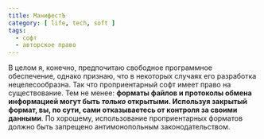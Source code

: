 ```yaml
---
title: МанифестЪ
category: [ life, tech, soft ]
tags:
  - софт
  - авторское право
---
```

В целом я, конечно, предпочитаю свободное программное обеспечение, однако признаю, что в некоторых случаях его разработка
нецелесообразна. Так что проприентарный софт имеет право на существование. Тем не менее: **форматы файлов и протоколы обмена
информацией могут быть *только* открытыми. Используя закрытый формат, вы, по сути, сами отказываетесь от контроля за своими
данными**. По хорошему, использование проприентарных форматов должно быть запрещено антимонопольным законодательством.
